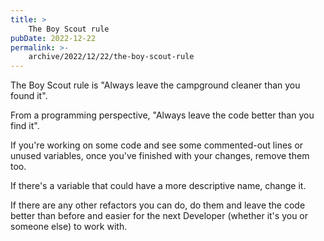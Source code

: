 ```yaml
---
title: >
    The Boy Scout rule
pubDate: 2022-12-22
permalink: >-
    archive/2022/12/22/the-boy-scout-rule
---
```


The Boy Scout rule is "Always leave the campground cleaner than you found it".

From a programming perspective, "Always leave the code better than you find it".

If you're working on some code and see some commented-out lines or unused variables, once you've finished with your changes, remove them too.

If there's a variable that could have a more descriptive name, change it.

If there are any other refactors you can do, do them and leave the code better than before and easier for the next Developer (whether it's you or someone else) to work with.
